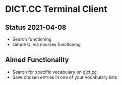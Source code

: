 # DICT.CC Terminal Client

## Status 2021-04-08
- Search functioning
- simple UI via ncurses functioning

## Aimed Functionality
- Search for specific vocabulary on [dict.cc](https://dict.cc)
- Save chosen entries in one of your vocabulary lists

